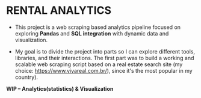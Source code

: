 # RENTAL ANALYTICS

- This project is a web scraping based analytics pipeline focused on exploring **Pandas** and **SQL integration** with dynamic data and visualization.

- My goal is to divide the project into parts so I can explore different tools, libraries, and their interactions.
The first part was to build a working and scalable web scraping script based on a real estate search site (my choice: https://www.vivareal.com.br/), since it's the most popular in my country).

**WIP – Analytics(statistics) & Visualization**
